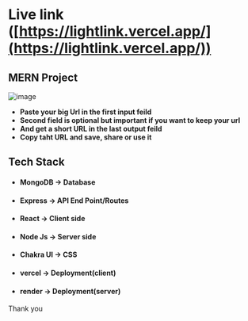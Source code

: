 # Live link ([https://lightlink.vercel.app/](https://lightlink.vercel.app/))
## MERN Project
![image](https://user-images.githubusercontent.com/97354310/172382127-7c3b1a1b-0d16-4e2d-b0d8-e789aad5eccf.png)



- **Paste your big Url in the first input feild**
- **Second field is optional but important if you want to keep your url** 
- **And get a short URL in the last output feild**
- **Copy taht URL and save, share or use it**


## Tech Stack
- #### MongoDB      -> Database
- #### Express         -> API End Point/Routes
- #### React          -> Client side
- #### Node Js        -> Server side
- #### Chakra UI     -> CSS
  
- #### vercel   ->  Deployment(client)
- ####  render  -> Deployment(server)  

Thank you
